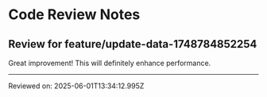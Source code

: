 # Code Review Notes

## Review for feature/update-data-1748784852254

Great improvement! This will definitely enhance performance.

---
Reviewed on: 2025-06-01T13:34:12.995Z